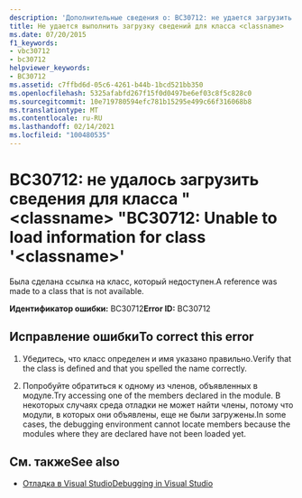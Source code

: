 ```yaml
---
description: 'Дополнительные сведения о: BC30712: не удается загрузить сведения для класса " <classname> "'
title: Не удается выполнить загрузку сведений для класса <classname>
ms.date: 07/20/2015
f1_keywords:
- vbc30712
- bc30712
helpviewer_keywords:
- BC30712
ms.assetid: c7ffbd6d-05c6-4261-b44b-1bcd521bb350
ms.openlocfilehash: 5325afabfd267f15f0d0497be6ef03c8f5c828c0
ms.sourcegitcommit: 10e719780594efc781b15295e499c66f316068b8
ms.translationtype: MT
ms.contentlocale: ru-RU
ms.lasthandoff: 02/14/2021
ms.locfileid: "100480535"
---
```

# <a name="bc30712-unable-to-load-information-for-class-classname"></a><span data-ttu-id="534ac-103">BC30712: не удалось загрузить сведения для класса " \<classname> "</span><span class="sxs-lookup"><span data-stu-id="534ac-103">BC30712: Unable to load information for class '\<classname>'</span></span>

<span data-ttu-id="534ac-104">Была сделана ссылка на класс, который недоступен.</span><span class="sxs-lookup"><span data-stu-id="534ac-104">A reference was made to a class that is not available.</span></span>

 <span data-ttu-id="534ac-105">**Идентификатор ошибки:** BC30712</span><span class="sxs-lookup"><span data-stu-id="534ac-105">**Error ID:** BC30712</span></span>

## <a name="to-correct-this-error"></a><span data-ttu-id="534ac-106">Исправление ошибки</span><span class="sxs-lookup"><span data-stu-id="534ac-106">To correct this error</span></span>

1. <span data-ttu-id="534ac-107">Убедитесь, что класс определен и имя указано правильно.</span><span class="sxs-lookup"><span data-stu-id="534ac-107">Verify that the class is defined and that you spelled the name correctly.</span></span>

2. <span data-ttu-id="534ac-108">Попробуйте обратиться к одному из членов, объявленных в модуле.</span><span class="sxs-lookup"><span data-stu-id="534ac-108">Try accessing one of the members declared in the module.</span></span> <span data-ttu-id="534ac-109">В некоторых случаях среда отладки не может найти члены, потому что модули, в которых они объявлены, еще не были загружены.</span><span class="sxs-lookup"><span data-stu-id="534ac-109">In some cases, the debugging environment cannot locate members because the modules where they are declared have not been loaded yet.</span></span>

## <a name="see-also"></a><span data-ttu-id="534ac-110">См. также</span><span class="sxs-lookup"><span data-stu-id="534ac-110">See also</span></span>

- [<span data-ttu-id="534ac-111">Отладка в Visual Studio</span><span class="sxs-lookup"><span data-stu-id="534ac-111">Debugging in Visual Studio</span></span>](/visualstudio/debugger/debugger-feature-tour)

